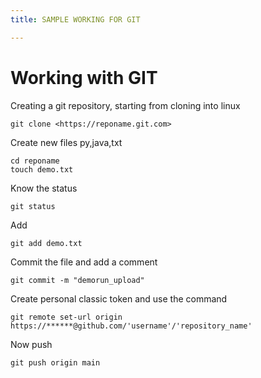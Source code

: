 ```yaml
---
title: SAMPLE WORKING FOR GIT

---
```


# Working with GIT

Creating a git repository, starting from cloning into linux
```
git clone <https://reponame.git.com>
```

Create new files py,java,txt
```
cd reponame
touch demo.txt
```

Know the status
```
git status
```

Add
```
git add demo.txt
```

Commit the file and add a comment
```
git commit -m "demorun_upload"
```

Create personal classic token and use the command
```
git remote set-url origin https://******@github.com/'username'/'repository_name'
```

Now push
```
git push origin main
```
